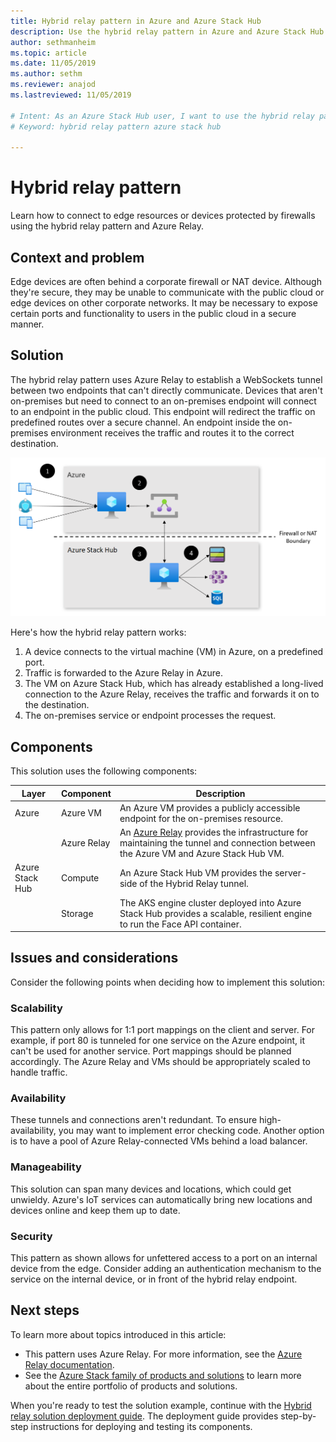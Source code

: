 ```yaml
---
title: Hybrid relay pattern in Azure and Azure Stack Hub
description: Use the hybrid relay pattern in Azure and Azure Stack Hub to connect to edge resources protected by firewalls.
author: sethmanheim 
ms.topic: article
ms.date: 11/05/2019
ms.author: sethm
ms.reviewer: anajod
ms.lastreviewed: 11/05/2019

# Intent: As an Azure Stack Hub user, I want to use the hybrid relay pattern in Azure and Azure Stack Hub to connect to edge resources protected by firewalls.
# Keyword: hybrid relay pattern azure stack hub

---
```


# Hybrid relay pattern

Learn how to connect to edge resources or devices protected by firewalls using the hybrid relay pattern and Azure Relay.

## Context and problem

Edge devices are often behind a corporate firewall or NAT device. Although they're secure, they may be unable to communicate with the public cloud or edge devices on other corporate networks. It may be necessary to expose certain ports and functionality to users in the public cloud in a secure manner.

## Solution

The hybrid relay pattern uses Azure Relay to establish a WebSockets tunnel between two endpoints that can't directly communicate. Devices that aren't on-premises but need to connect to an on-premises endpoint will connect to an endpoint in the public cloud. This endpoint will redirect the traffic on predefined routes over a secure channel. An endpoint inside the on-premises environment receives the traffic and routes it to the correct destination.

![hybrid relay pattern solution architecture](media/pattern-hybrid-relay/solution-architecture.png)

Here's how the hybrid relay pattern works:

1. A device connects to the virtual machine (VM) in Azure, on a predefined port.
2. Traffic is forwarded to the Azure Relay in Azure.
3. The VM on Azure Stack Hub, which has already established a long-lived connection to the Azure Relay, receives the traffic and forwards it on to the destination.
4. The on-premises service or endpoint processes the request.

## Components

This solution uses the following components:

| Layer | Component | Description |
|----------|-----------|-------------|
| Azure | Azure VM | An Azure VM provides a publicly accessible endpoint for the on-premises resource. |
| | Azure Relay | An [Azure Relay](/azure/azure-relay/) provides the infrastructure for maintaining the tunnel and connection between the Azure VM and Azure Stack Hub VM.|
| Azure Stack Hub | Compute | An Azure Stack Hub VM provides the server-side of the Hybrid Relay tunnel. |
| | Storage | The AKS engine cluster deployed into Azure Stack Hub provides a scalable, resilient engine to run the Face API container.|

## Issues and considerations

Consider the following points when deciding how to implement this solution:

### Scalability

This pattern only allows for 1:1 port mappings on the client and server. For example, if port 80 is tunneled for one service on the Azure endpoint, it can't be used for another service. Port mappings should be planned accordingly. The Azure Relay and VMs should be appropriately scaled to handle traffic.

### Availability

These tunnels and connections aren't redundant. To ensure high-availability, you may want to implement error checking code. Another option is to have a pool of Azure Relay-connected VMs behind a load balancer.

### Manageability

This solution can span many devices and locations, which could get unwieldy. Azure's IoT services can automatically bring new locations and devices online and keep them up to date.

### Security

This pattern as shown allows for unfettered access to a port on an internal device from the edge. Consider adding an authentication mechanism to the service on the internal device, or in front of the hybrid relay endpoint.

## Next steps

To learn more about topics introduced in this article:

- This pattern uses Azure Relay. For more information, see the [Azure Relay documentation](/azure/azure-relay/).
- See the [Azure Stack family of products and solutions](/azure-stack) to learn more about the entire portfolio of products and solutions.

When you're ready to test the solution example, continue with the [Hybrid relay solution deployment guide](https://aka.ms/hybridrelaydeployment). The deployment guide provides step-by-step instructions for deploying and testing its components.